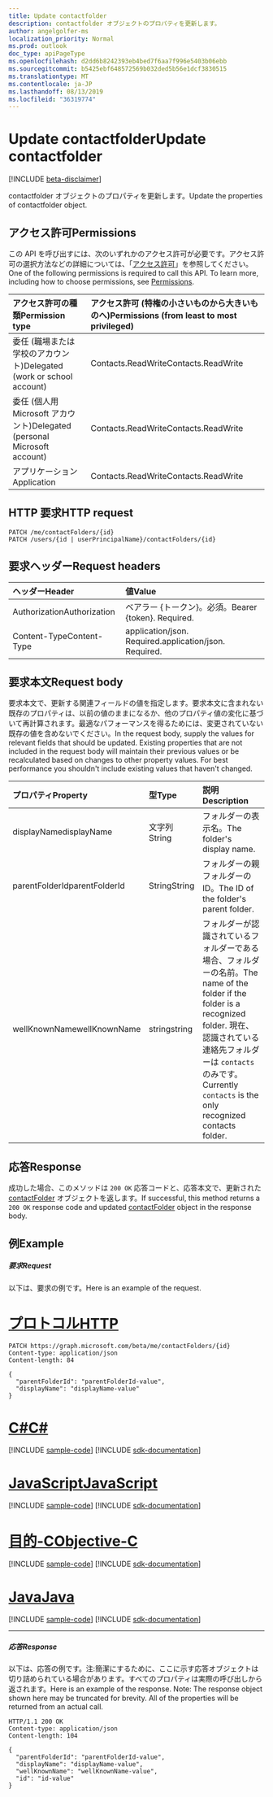 ```yaml
---
title: Update contactfolder
description: contactfolder オブジェクトのプロパティを更新します。
author: angelgolfer-ms
localization_priority: Normal
ms.prod: outlook
doc_type: apiPageType
ms.openlocfilehash: d2dd6b8242393eb4bed7f6aa7f996e5403b06ebb
ms.sourcegitcommit: b5425ebf648572569b032ded5b56e1dcf3830515
ms.translationtype: MT
ms.contentlocale: ja-JP
ms.lasthandoff: 08/13/2019
ms.locfileid: "36319774"
---
```

# <a name="update-contactfolder"></a><span data-ttu-id="8862d-103">Update contactfolder</span><span class="sxs-lookup"><span data-stu-id="8862d-103">Update contactfolder</span></span>

[!INCLUDE [beta-disclaimer](../../includes/beta-disclaimer.md)]

<span data-ttu-id="8862d-104">contactfolder オブジェクトのプロパティを更新します。</span><span class="sxs-lookup"><span data-stu-id="8862d-104">Update the properties of contactfolder object.</span></span>
## <a name="permissions"></a><span data-ttu-id="8862d-105">アクセス許可</span><span class="sxs-lookup"><span data-stu-id="8862d-105">Permissions</span></span>
<span data-ttu-id="8862d-p101">この API を呼び出すには、次のいずれかのアクセス許可が必要です。アクセス許可の選択方法などの詳細については、「[アクセス許可](/graph/permissions-reference)」を参照してください。</span><span class="sxs-lookup"><span data-stu-id="8862d-p101">One of the following permissions is required to call this API. To learn more, including how to choose permissions, see [Permissions](/graph/permissions-reference).</span></span>

|<span data-ttu-id="8862d-108">アクセス許可の種類</span><span class="sxs-lookup"><span data-stu-id="8862d-108">Permission type</span></span>      | <span data-ttu-id="8862d-109">アクセス許可 (特権の小さいものから大きいものへ)</span><span class="sxs-lookup"><span data-stu-id="8862d-109">Permissions (from least to most privileged)</span></span>              |
|:--------------------|:---------------------------------------------------------|
|<span data-ttu-id="8862d-110">委任 (職場または学校のアカウント)</span><span class="sxs-lookup"><span data-stu-id="8862d-110">Delegated (work or school account)</span></span> | <span data-ttu-id="8862d-111">Contacts.ReadWrite</span><span class="sxs-lookup"><span data-stu-id="8862d-111">Contacts.ReadWrite</span></span>    |
|<span data-ttu-id="8862d-112">委任 (個人用 Microsoft アカウント)</span><span class="sxs-lookup"><span data-stu-id="8862d-112">Delegated (personal Microsoft account)</span></span> | <span data-ttu-id="8862d-113">Contacts.ReadWrite</span><span class="sxs-lookup"><span data-stu-id="8862d-113">Contacts.ReadWrite</span></span>    |
|<span data-ttu-id="8862d-114">アプリケーション</span><span class="sxs-lookup"><span data-stu-id="8862d-114">Application</span></span> | <span data-ttu-id="8862d-115">Contacts.ReadWrite</span><span class="sxs-lookup"><span data-stu-id="8862d-115">Contacts.ReadWrite</span></span> |

## <a name="http-request"></a><span data-ttu-id="8862d-116">HTTP 要求</span><span class="sxs-lookup"><span data-stu-id="8862d-116">HTTP request</span></span>
<!-- { "blockType": "ignored" } -->
```http
PATCH /me/contactFolders/{id}
PATCH /users/{id | userPrincipalName}/contactFolders/{id}
```
## <a name="request-headers"></a><span data-ttu-id="8862d-117">要求ヘッダー</span><span class="sxs-lookup"><span data-stu-id="8862d-117">Request headers</span></span>
| <span data-ttu-id="8862d-118">ヘッダー</span><span class="sxs-lookup"><span data-stu-id="8862d-118">Header</span></span>       | <span data-ttu-id="8862d-119">値</span><span class="sxs-lookup"><span data-stu-id="8862d-119">Value</span></span> |
|:---------------|:--------|
| <span data-ttu-id="8862d-120">Authorization</span><span class="sxs-lookup"><span data-stu-id="8862d-120">Authorization</span></span>  | <span data-ttu-id="8862d-p102">ベアラー {トークン}。必須。</span><span class="sxs-lookup"><span data-stu-id="8862d-p102">Bearer {token}. Required.</span></span>  |
| <span data-ttu-id="8862d-123">Content-Type</span><span class="sxs-lookup"><span data-stu-id="8862d-123">Content-Type</span></span>  | <span data-ttu-id="8862d-p103">application/json. Required.</span><span class="sxs-lookup"><span data-stu-id="8862d-p103">application/json. Required.</span></span>  |

## <a name="request-body"></a><span data-ttu-id="8862d-126">要求本文</span><span class="sxs-lookup"><span data-stu-id="8862d-126">Request body</span></span>
<span data-ttu-id="8862d-p104">要求本文で、更新する関連フィールドの値を指定します。要求本文に含まれない既存のプロパティは、以前の値のままになるか、他のプロパティ値の変化に基づいて再計算されます。最適なパフォーマンスを得るためには、変更されていない既存の値を含めないでください。</span><span class="sxs-lookup"><span data-stu-id="8862d-p104">In the request body, supply the values for relevant fields that should be updated. Existing properties that are not included in the request body will maintain their previous values or be recalculated based on changes to other property values. For best performance you shouldn't include existing values that haven't changed.</span></span>

| <span data-ttu-id="8862d-130">プロパティ</span><span class="sxs-lookup"><span data-stu-id="8862d-130">Property</span></span>     | <span data-ttu-id="8862d-131">型</span><span class="sxs-lookup"><span data-stu-id="8862d-131">Type</span></span>   |<span data-ttu-id="8862d-132">説明</span><span class="sxs-lookup"><span data-stu-id="8862d-132">Description</span></span>|
|:---------------|:--------|:----------|
|<span data-ttu-id="8862d-133">displayName</span><span class="sxs-lookup"><span data-stu-id="8862d-133">displayName</span></span>|<span data-ttu-id="8862d-134">文字列</span><span class="sxs-lookup"><span data-stu-id="8862d-134">String</span></span>|<span data-ttu-id="8862d-135">フォルダーの表示名。</span><span class="sxs-lookup"><span data-stu-id="8862d-135">The folder's display name.</span></span>|
|<span data-ttu-id="8862d-136">parentFolderId</span><span class="sxs-lookup"><span data-stu-id="8862d-136">parentFolderId</span></span>|<span data-ttu-id="8862d-137">String</span><span class="sxs-lookup"><span data-stu-id="8862d-137">String</span></span>|<span data-ttu-id="8862d-138">フォルダーの親フォルダーの ID。</span><span class="sxs-lookup"><span data-stu-id="8862d-138">The ID of the folder's parent folder.</span></span>|
|<span data-ttu-id="8862d-139">wellKnownName</span><span class="sxs-lookup"><span data-stu-id="8862d-139">wellKnownName</span></span>|<span data-ttu-id="8862d-140">string</span><span class="sxs-lookup"><span data-stu-id="8862d-140">string</span></span>|<span data-ttu-id="8862d-141">フォルダーが認識されているフォルダーである場合、フォルダーの名前。</span><span class="sxs-lookup"><span data-stu-id="8862d-141">The name of the folder if the folder is a recognized folder.</span></span> <span data-ttu-id="8862d-142">現在、認識されている連絡先フォルダーは `contacts` のみです。</span><span class="sxs-lookup"><span data-stu-id="8862d-142">Currently `contacts` is the only recognized contacts folder.</span></span>|

## <a name="response"></a><span data-ttu-id="8862d-143">応答</span><span class="sxs-lookup"><span data-stu-id="8862d-143">Response</span></span>

<span data-ttu-id="8862d-144">成功した場合、このメソッドは `200 OK` 応答コードと、応答本文で、更新された [contactFolder](../resources/contactfolder.md) オブジェクトを返します。</span><span class="sxs-lookup"><span data-stu-id="8862d-144">If successful, this method returns a `200 OK` response code and updated [contactFolder](../resources/contactfolder.md) object in the response body.</span></span>
## <a name="example"></a><span data-ttu-id="8862d-145">例</span><span class="sxs-lookup"><span data-stu-id="8862d-145">Example</span></span>
##### <a name="request"></a><span data-ttu-id="8862d-146">要求</span><span class="sxs-lookup"><span data-stu-id="8862d-146">Request</span></span>
<span data-ttu-id="8862d-147">以下は、要求の例です。</span><span class="sxs-lookup"><span data-stu-id="8862d-147">Here is an example of the request.</span></span>

# <a name="httptabhttp"></a>[<span data-ttu-id="8862d-148">プロトコル</span><span class="sxs-lookup"><span data-stu-id="8862d-148">HTTP</span></span>](#tab/http)
<!-- {
  "blockType": "request",
  "name": "update_contactfolder"
}-->
```http
PATCH https://graph.microsoft.com/beta/me/contactFolders/{id}
Content-type: application/json
Content-length: 84

{
  "parentFolderId": "parentFolderId-value",
  "displayName": "displayName-value"
}
```
# <a name="ctabcsharp"></a>[<span data-ttu-id="8862d-149">C#</span><span class="sxs-lookup"><span data-stu-id="8862d-149">C#</span></span>](#tab/csharp)
[!INCLUDE [sample-code](../includes/snippets/csharp/update-contactfolder-csharp-snippets.md)]
[!INCLUDE [sdk-documentation](../includes/snippets/snippets-sdk-documentation-link.md)]

# <a name="javascripttabjavascript"></a>[<span data-ttu-id="8862d-150">JavaScript</span><span class="sxs-lookup"><span data-stu-id="8862d-150">JavaScript</span></span>](#tab/javascript)
[!INCLUDE [sample-code](../includes/snippets/javascript/update-contactfolder-javascript-snippets.md)]
[!INCLUDE [sdk-documentation](../includes/snippets/snippets-sdk-documentation-link.md)]

# <a name="objective-ctabobjc"></a>[<span data-ttu-id="8862d-151">目的-C</span><span class="sxs-lookup"><span data-stu-id="8862d-151">Objective-C</span></span>](#tab/objc)
[!INCLUDE [sample-code](../includes/snippets/objc/update-contactfolder-objc-snippets.md)]
[!INCLUDE [sdk-documentation](../includes/snippets/snippets-sdk-documentation-link.md)]

# <a name="javatabjava"></a>[<span data-ttu-id="8862d-152">Java</span><span class="sxs-lookup"><span data-stu-id="8862d-152">Java</span></span>](#tab/java)
[!INCLUDE [sample-code](../includes/snippets/java/update-contactfolder-java-snippets.md)]
[!INCLUDE [sdk-documentation](../includes/snippets/snippets-sdk-documentation-link.md)]

---

##### <a name="response"></a><span data-ttu-id="8862d-153">応答</span><span class="sxs-lookup"><span data-stu-id="8862d-153">Response</span></span>
<span data-ttu-id="8862d-p106">以下は、応答の例です。注:簡潔にするために、ここに示す応答オブジェクトは切り詰められている場合があります。すべてのプロパティは実際の呼び出しから返されます。</span><span class="sxs-lookup"><span data-stu-id="8862d-p106">Here is an example of the response. Note: The response object shown here may be truncated for brevity. All of the properties will be returned from an actual call.</span></span>
<!-- {
  "blockType": "response",
  "truncated": true,
  "@odata.type": "microsoft.graph.contactFolder"
} -->
```http
HTTP/1.1 200 OK
Content-type: application/json
Content-length: 104

{
  "parentFolderId": "parentFolderId-value",
  "displayName": "displayName-value",
  "wellKnownName": "wellKnownName-value",
  "id": "id-value"
}
```

<!-- uuid: 8fcb5dbc-d5aa-4681-8e31-b001d5168d79
2015-10-25 14:57:30 UTC -->
<!--
{
  "type": "#page.annotation",
  "description": "Update contactfolder",
  "keywords": "",
  "section": "documentation",
  "tocPath": "",
  "suppressions": [
  ]
}
-->
